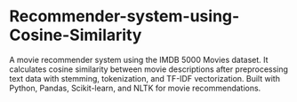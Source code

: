 # Recommender-system-using-Cosine-Similarity
A movie recommender system using the IMDB 5000 Movies dataset. It calculates cosine similarity between movie descriptions after preprocessing text data with stemming, tokenization, and TF-IDF vectorization. Built with Python, Pandas, Scikit-learn, and NLTK for movie recommendations.
